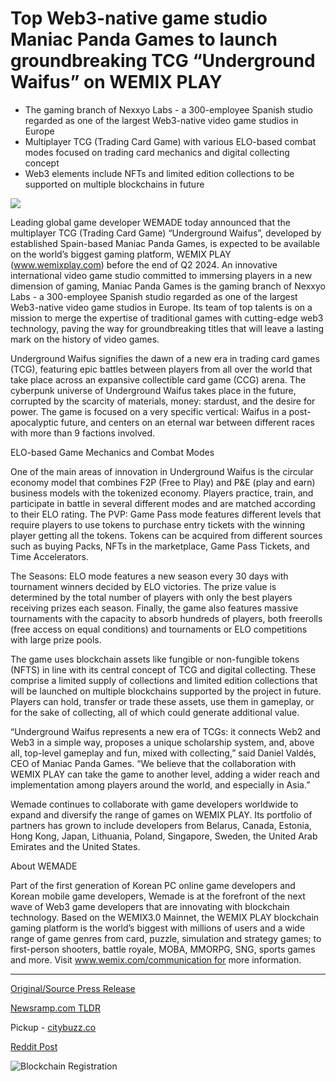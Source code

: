 # Top Web3-native game studio Maniac Panda Games to launch groundbreaking TCG “Underground Waifus” on  WEMIX PLAY

* The gaming branch of Nexxyo Labs - a 300-employee Spanish studio regarded as one of the largest Web3-native video game studios in Europe
* Multiplayer TCG (Trading Card Game) with various ELO-based combat modes focused on trading card mechanics and digital collecting concept
* Web3 elements include NFTs and limited edition collections to be supported on multiple blockchains in future

![](https://api.blockchainwire.io/uploads/BlockAdventureSRL/editor_image/6b4fd157-c2c0-482d-bfeb-6b2a52d55ba7.jpeg)

Leading global game developer WEMADE today announced that the multiplayer TCG (Trading Card Game) “Underground Waifus”, developed by established Spain-based Maniac Panda Games, is expected to be available on the world’s biggest gaming platform, WEMIX PLAY (www.wemixplay.com) before the end of Q2 2024. An innovative international video game studio committed to immersing players in a new dimension of gaming, Maniac Panda Games is the gaming branch of Nexxyo Labs - a 300-employee Spanish studio regarded as one of the largest Web3-native video game studios in Europe. Its team of top talents is on a mission to merge the expertise of traditional games with cutting-edge web3 technology, paving the way for groundbreaking titles that will leave a lasting mark on the history of video games.

Underground Waifus signifies the dawn of a new era in trading card games (TCG), featuring epic battles between players from all over the world that take place across an expansive collectible card game (CCG) arena. The cyberpunk universe of Underground Waifus takes place in the future, corrupted by the scarcity of materials, money: stardust, and the desire for power. The game is focused on a very specific vertical: Waifus in a post-apocalyptic future, and centers on an eternal war between different races with more than 9 factions involved.

ELO-based Game Mechanics and Combat Modes

One of the main areas of innovation in Underground Waifus is the circular economy model that combines F2P (Free to Play) and P&E (play and earn) business models with the tokenized economy. Players practice, train, and participate in battle in several different modes and are matched according to their ELO rating. The PVP: Game Pass mode features different levels that require players to use tokens to purchase entry tickets with the winning player getting all the tokens. Tokens can be acquired from different sources such as buying Packs, NFTs in the marketplace, Game Pass Tickets, and Time Accelerators.

The Seasons: ELO mode features a new season every 30 days with tournament winners decided by ELO victories. The prize value is determined by the total number of players with only the best players receiving prizes each season. Finally, the game also features massive tournaments with the capacity to absorb hundreds of players, both freerolls (free access on equal conditions) and tournaments or ELO competitions with large prize pools.

The game uses blockchain assets like fungible or non-fungible tokens (NFTS) in line with its central concept of TCG and digital collecting. These comprise a limited supply of collections and limited edition collections that will be launched on multiple blockchains supported by the project in future. Players can hold, transfer or trade these assets, use them in gameplay, or for the sake of collecting, all of which could generate additional value.

“Underground Waifus represents a new era of TCGs: it connects Web2 and Web3 in a simple way, proposes a unique scholarship system, and, above all, top-level gameplay and fun, mixed with collecting,” said Daniel Valdés, CEO of Maniac Panda Games. “We believe that the collaboration with WEMIX PLAY can take the game to another level, adding a wider reach and implementation among players around the world, and especially in Asia.”

Wemade continues to collaborate with game developers worldwide to expand and diversify the range of games on WEMIX PLAY. Its portfolio of partners has grown to include developers from Belarus, Canada, Estonia, Hong Kong, Japan, Lithuania, Poland, Singapore, Sweden, the United Arab Emirates and the United States.

About WEMADE

Part of the first generation of Korean PC online game developers and Korean mobile game developers, Wemade is at the forefront of the next wave of Web3 game developers that are innovating with blockchain technology. Based on the WEMIX3.0 Mainnet, the WEMIX PLAY blockchain gaming platform is the world’s biggest with millions of users and a wide range of game genres from card, puzzle, simulation and strategy games; to first-person shooters, battle royale, MOBA, MMORPG, SNG, sports games and more. Visit www.wemix.com/communication for more information. 

---

[Original/Source Press Release](https://blockchainwire.io/press-release/top-web3-native-game-studio-maniac-panda-games-to-launch-groundbreaking-tcg-underground-waifus-on--wemix-play)
                    

[Newsramp.com TLDR](https://newsramp.com/curated-news/wemade-announces-launch-of-multiplayer-tcg-underground-waifus-on-wemix-play/0719c02ca93720af2be3aa1fd2677aec) 


Pickup - [citybuzz.co](https://citybuzz.co/2024/01/22/maniac-panda-games-underground-waifus-tcg-set-to-launch-on-wemix-play)
 



[Reddit Post](https://www.reddit.com/r/GamingNewsRamp/comments/1avdt9m/wemade_announces_launch_of_multiplayer_tcg/) 



![Blockchain Registration](https://cdn.newsramp.app/blockchainwire/qrcode/242/11/pearx0Ht.webp)